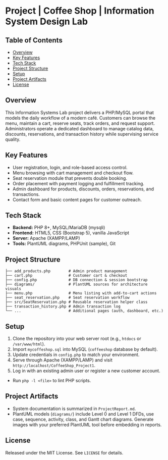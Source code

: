 # Project | Coffee Shop | Information System Design Lab

## Table of Contents

- [Overview](#overview)
- [Key Features](#key-features)
- [Tech Stack](#tech-stack)
- [Project Structure](#project-structure)
- [Setup](#setup)
- [Project Artifacts](#project-artifacts)
- [License](#license)

## Overview

This Information Systems Lab project delivers a PHP/MySQL portal that models the daily workflow of a modern café. Customers can browse the menu, maintain a cart, reserve seats, track orders, and request support. Administrators operate a dedicated dashboard to manage catalog data, discounts, reservations, and transaction history while supervising service quality.

## Key Features

- User registration, login, and role-based access control.
- Menu browsing with cart management and checkout flow.
- Seat reservation module that prevents double booking.
- Order placement with payment logging and fulfillment tracking.
- Admin dashboard for products, discounts, orders, reservations, and transactions.
- Contact form and basic content pages for customer outreach.

## Tech Stack

- **Backend:** PHP 8+, MySQL/MariaDB (mysqli)
- **Frontend:** HTML5, CSS (Bootstrap 5), vanilla JavaScript
- **Server:** Apache (XAMPP/LAMP)
- **Tools:** PlantUML diagrams, PHPUnit (sample), Git

## Project Structure

```*
├── add_products.php        # Admin product management
├── cart.php                # Customer cart & checkout
├── config.php              # DB connection & session bootstrap
├── diagrams/               # PlantUML sources for architecture visuals
├── menu.php                # Menu listing with add-to-cart actions
├── seat_reservation.php    # Seat reservation workflow
├── src/SeatReservation.php # Reusable reservation helper class
├── transaction_history.php # Admin transaction log
└── ...                     # Additional pages (auth, dashboard, etc.)
```

## Setup

1. Clone the repository into your web server root (e.g., `htdocs` or `/var/www/html`).
2. Import `mycoffeshop.sql` into MySQL (`coffeeshop` database by default).
3. Update credentials in `config.php` to match your environment.
4. Serve through Apache (XAMPP/LAMP) and visit `http://localhost/CoffeeShop_Project1`.
5. Log in with an existing admin user or register a new customer account.

- Run `php -l <file>` to lint PHP scripts.

## Project Artifacts

- System documentation is summarized in `ProjectReport.md`.
- PlantUML models (`diagrams/`) include Level 0 and Level 1 DFDs, use case, sequence, activity, class, and Gantt chart diagrams. Generate images with your preferred PlantUML tool before embedding in reports.

## License

Released under the MIT License. See `LICENSE` for details.
